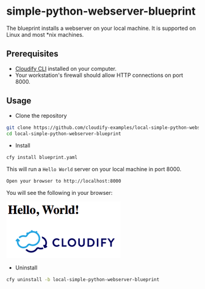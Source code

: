 # simple-python-webserver-blueprint

The blueprint installs a webserver on your local machine. It is supported on Linux and most *nix machines.


## Prerequisites

- [Cloudify CLI](http://docs.getcloudify.org/4.0.0/installation/from-packages/) installed on your computer.
- Your workstation's firewall should allow HTTP connections on port 8000.


## Usage

* Clone the repository

```bash
git clone https://github.com/cloudify-examples/local-simple-python-webserver-blueprint.git
cd local-simple-python-webserver-blueprint
```

* Install

```bash
cfy install blueprint.yaml
```

This will run a `Hello World` server on your local machine in port 8000.

```bash
Open your browser to http://localhost:8000
```

You will see the following in your browser:

![hwimage](/hello-world.png)


* Uninstall

```bash
cfy uninstall -b local-simple-python-webserver-blueprint
```

